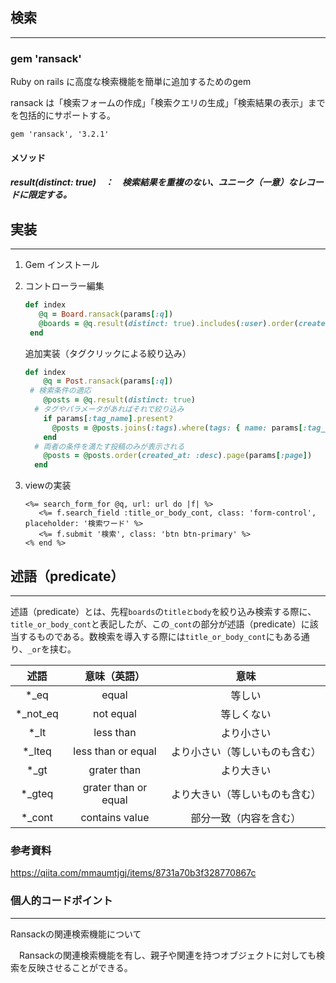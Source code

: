 ## 検索

------

### gem 'ransack'

Ruby on rails に高度な検索機能を簡単に追加するためのgem

ransack は「検索フォームの作成」「検索クエリの生成」「検索結果の表示」までを包括的にサポートする。

```
gem 'ransack', '3.2.1'
```



#### メソッド

##### result(distinct: true)　：　検索結果を重複のない、ユニーク（一意）なレコードに限定する。



## 実装

------



1. Gem インストール

2. コントローラー編集

   ```ruby
   def index
      @q = Board.ransack(params[:q])
      @boards = @q.result(distinct: true).includes(:user).order(created_at: :desc).page(params[:page])
    end
   ```

   追加実装（タグクリックによる絞り込み）

   ```ruby
   def index
       @q = Post.ransack(params[:q])
   	# 検索条件の適応
       @posts = @q.result(distinct: true)
     # タグやパラメータがあればそれで絞り込み
       if params[:tag_name].present?
         @posts = @posts.joins(:tags).where(tags: { name: params[:tag_name] })
       end
     # 両者の条件を満たす投稿のみが表示される
       @posts = @posts.order(created_at: :desc).page(params[:page])
     end
   ```

   

   

3. viewの実装

   ```
   <%= search_form_for @q, url: url do |f| %>
      <%= f.search_field :title_or_body_cont, class: 'form-control', placeholder: '検索ワード' %>
      <%= f.submit '検索', class: 'btn btn-primary' %>
   <% end %>
   ```

   

## 述語（predicate）

------

述語（predicate）とは、先程`boards`の`titleとbody`を絞り込み検索する際に、`title_or_body_cont`と表記したが、この`_cont`の部分が述語（predicate）に該当するものである。数検索を導入する際には`title_or_body_cont`にもある通り、`_or`を挟む。

|   述語   |     意味（英語）     |              意味              |
| :------: | :------------------: | :----------------------------: |
|   *_eq   |        equal         |             等しい             |
| *_not_eq |      not equal       |           等しくない           |
|   *_lt   |      less than       |           より小さい           |
|  *_lteq  |  less than or equal  | より小さい（等しいものも含む） |
|   *_gt   |     grater than      |           より大きい           |
|  *_gteq  | grater than or equal | より大きい（等しいものも含む） |
|  *_cont  |    contains value    |     部分一致（内容を含む）     |



### 参考資料

https://qiita.com/mmaumtjgj/items/8731a70b3f328770867c



### 個人的コードポイント

------

Ransackの関連検索機能について

　Ransackの関連検索機能を有し、親子や関連を持つオブジェクトに対しても検索を反映させることができる。

